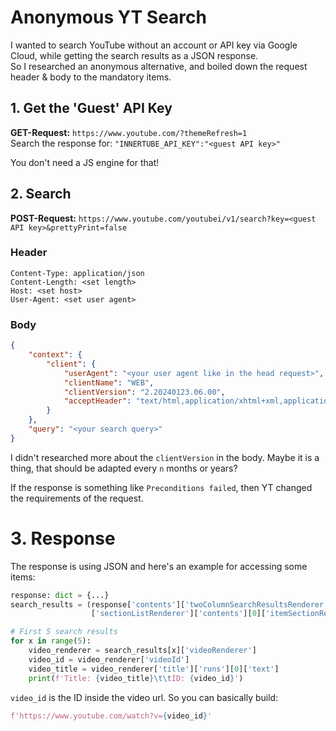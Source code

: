 # Anonymous YT Search
I wanted to search YouTube without an account or API key via Google Cloud, while getting the search results as a JSON response.  
So I researched an anonymous alternative, and boiled down the request header & body to the mandatory items.

## 1. Get the 'Guest' API Key
**GET-Request:** `https://www.youtube.com/?themeRefresh=1`  
Search the response for: `"INNERTUBE_API_KEY":"<guest API key>"`  

You don't need a JS engine for that!

## 2. Search 
**POST-Request:** `https://www.youtube.com/youtubei/v1/search?key=<guest API key>&prettyPrint=false`  

### Header
```text
Content-Type: application/json  
Content-Length: <set length>  
Host: <set host>  
User-Agent: <set user agent>  
```

### Body
```json
{
    "context": {
        "client": {
            "userAgent": "<your user agent like in the head request>",
            "clientName": "WEB",
            "clientVersion": "2.20240123.06.00",
            "acceptHeader": "text/html,application/xhtml+xml,application/xml;q=0.9,image/avif,image/webp,image/apng,*/*;q=0.8,application/signed-exchange;v=b3;q=0.7"
        }
    },
    "query": "<your search query>"
}
```
I didn't researched more about the `clientVersion` in the body. Maybe it is a thing, that should be adapted every `n` months or years?  

If the response is something like `Preconditions failed`, then YT changed the requirements of the request.  

# 3. Response
The response is using JSON and here's an example for accessing some items:
```python
response: dict = {...}
search_results = (response['contents']['twoColumnSearchResultsRenderer']['primaryContents']
                  ['sectionListRenderer']['contents'][0]['itemSectionRenderer']['contents'])

# First 5 search results
for x in range(5):
    video_renderer = search_results[x]['videoRenderer']
    video_id = video_renderer['videoId']
    video_title = video_renderer['title']['runs'][0]['text']
    print(f'Title: {video_title}\t\tID: {video_id}')
```

`video_id` is the ID inside the video url. So you can basically build:  
```python
f'https://www.youtube.com/watch?v={video_id}'
```

